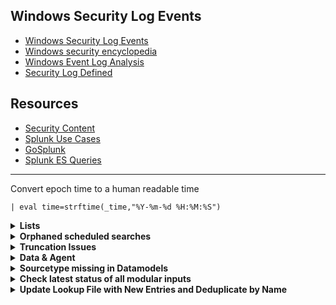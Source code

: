 ## Windows Security Log Events
- [Windows Security Log Events](https://www.ultimatewindowssecurity.com/securitylog/encyclopedia/default.aspx)
- [Windows security encyclopedia](https://www.windows-security.org/windows-event-ids)
- [Windows Event Log Analysis](https://cybersecuritynews.com/windows-event-log-analysis/)
- [Security Log Defined](https://system32.eventsentry.com/)

## Resources
- [Security Content](https://research.splunk.com/detections/)
- [Splunk Use Cases](https://0xcybery.github.io/blog/Splunk+Use+Cases)
- [GoSplunk](https://gosplunk.com/)
- [Splunk ES Queries](https://github.com/shauntdergrigorian/splunkqueries)

---

Convert epoch time to a human readable time
```
| eval time=strftime(_time,"%Y-%m-%d %H:%M:%S")
```

<details>
<summary><b>Lists</b></summary>

List Saved Searches
```
| rest /servicesNS/-/-/saved/searches splunk_server=local 
| table title search
```

List All App Alerts
```
| rest/servicesNS/-/-/saved/searches 
| search alert.track=1 
| fields title description search disabled triggered_alert_count actions action.script.filename alert.severity cron_schedule
```

List Search App Alerts
```
| rest/servicesNS/-/search/saved/searches
| search alert.track=1
| fields title description search disabled triggered_alert_count actions action.script.filename alert.severity cron_schedule
```
List All Indexes
```
| rest /services/data/indexes 
| table title
```

List All Indexes with SourceTypes
```
| rest /services/data/indexes 
| rename title AS index 
| join type=left index [
    | tstats count WHERE index=* BY index, sourcetype 
    | stats values(sourcetype) AS sourcetypes BY index 
  ] 
| fillnull value="No sourcetypes" sourcetypes 
| where sourcetypes != "No sourcetypes"
| eval sourcetypes=mvjoin(sourcetypes, ", ") 
| sort index 
| table index sourcetypes
```

List Splunk Clients
```
| rest /services/deployment/server/clients
| table hostname,ip,dns,utsname,splunkVersion,build
```

Metadata information for hosts across all indexes
```
| metadata type=hosts index=*
| eval firstTime=strftime(firstTime, "%Y-%m-%d %H:%M:%S"), lastTime=strftime(lastTime, "%Y-%m-%d %H:%M:%S")
| table host,totalCount,firstTime lastTime
| sort -totalCount
```

List of sourcetypes in index(es)
```
| tstats count as totalCount min(_time) as start_date, max(_time) as end_date, max(_indextime) as recent_date dc(host) as hosts where index=* sourcetype=* by index, sourcetype
| convert timeformat="%Y/%m/%d %H:%M:%S" ctime(start_date)
| convert timeformat="%Y/%m/%d %H:%M:%S" ctime(end_date)
| convert timeformat="%Y/%m/%d %H:%M:%S" ctime(recent_date)
| table index sourcetype start_date end_date recent_date hosts totalCount
```
</details>

<details>
<summary><b>Orphaned scheduled searches</b></summary>
 
```
| rest timeout=600 splunk_server=local /servicesNS/-/-/saved/searches add_orphan_field=yes count=0 
| search orphan=1 disabled=0 is_scheduled=1 
| eval status = if(disabled = 0, "enabled", "disabled") 
| fields title eai:acl.owner eai:acl.app eai:acl.sharing orphan status is_scheduled cron_schedule next_scheduled_time next_scheduled_time actions 
| rename title AS "search name" eai:acl.owner AS owner eai:acl.app AS app eai:acl.sharing AS sharing
```
</details>

<details>
<summary><b>Truncation Issues</b></summary>
 
~ 1
```
index="_internal" sourcetype=splunkd source="*splunkd.log" log_level="WARN" "Truncating" 
| rex "line length >= (?<line_length>\d+)" 
| stats values(host) as host values(data_host) as data_host count last(_raw) as common_events last(_time) as _time max(line_length) as max_line_length by data_sourcetype log_level 
| table _time host data_host data_sourcetype log_level max_line_length count common_events 
| rename data_sourcetype as sourcetype 
| eval number=max_line_length 
| eval recommeneded_truncate=max_line_length+100000 
| eval recommeneded_truncate=recommeneded_truncate-(recommeneded_truncate%100000) 
| eval recommended_config="# props.conf
 ["+sourcetype+"]
 TRUNCATE = "+recommeneded_truncate 
| table _time host data_host sourcetype log_level max_line_length recommeneded_truncate recommended_config count common_events 
| sort -count
```
~ 2
```
index=_internal sourcetype=splunkd component=LineBreakingProcessor  
| extract 
| rex "because\slimit\sof\s(?<limit>\S+).*>=\s(?<actual>\S+)" 
| stats count avg(actual) max(actual)  dc(data_source) dc(data_host) BY data_sourcetype, limit 
| eval avg(actual)=round('avg(actual)') 
| sort - count
```
</details>

<details>
<summary><b>Data & Agent</b></summary>

Find the retention period of an index
```
| rest splunk_server=splunk-idx01 /services/data/indexes
   | join type=outer title [
     | rest splunk_server=splunk-idx01 /services/data/indexes-extended
   ]
|  eval retentionInDays=frozenTimePeriodInSecs/86400
| table title retentionInDays
```
Find license usage by indexes
```
index=_internal source="*license_usage.log" type=usage idx="*" | eval MB = round(b/1048576,2) | eval st_idx = st.": ".idx | timechart span=1d sum(MB) by st_idx | addtotals
```
Missing Forwarders (5 min = 900 sec)
```
| REST /services/deployment/server/clients
| eval difInSec=now()-lastPhoneHomeTime
| eval time=strftime(lastPhoneHomeTime,"%Y-%m-%d %H:%M:%S")
| search difInSec>900
| table hostname, ip, time
```

No Data from (Agent-Based and Agent-Less) Last 4 Days
```
| tstats latest(_time) as latest where index=* earliest=-4d by host index sourcetype
| eval recent = if(latest > relative_time(now(),"-360m"),"1","0"), LastReceiptTime = strftime(latest,"%c")
| where recent=0
| sort LastReceiptTime
| eval age=now()-latest
| eval age=round((age/60/60),1)
| eval age=age."hour"
| fields - recent latest
```

No Data Received from Windows Servers (Security Logs) Last 7 Days
```
| tstats latest(_time) as latest where index!="*_" earliest=-7d by host index source sourcetype
| search source="WinEventLog:Security"
| eval recent = if(latest > relative_time(now(),"-360m"),"1","0"), LastReceiptTime = strftime(latest,"%c")
| where recent=0
| sort LastReceiptTime
| eval age=now()-latest
| eval age=round((age/60/60),1)
| eval age=age."hour"
| fields - recent latest
```

Hosts who haven't sent logs for more than 24 hours
```
| tstats latest(_time) as lastLogTime by host
| where lastLogTime < relative_time(now(), "-24h@h")
| eval time=strftime(lastLogTime,"%Y-%m-%d %H:%M:%S")
| table host time
| sort - time
```

</details>

<details>
<summary><b>Sourcetype missing in Datamodels </b></summary>
 
```
| tstats count WHERE index=* NOT index IN(sum_*, *summary, cim_*, es_*,splunkd* splunk_*) by sourcetype 
| fields - count 
| append 
[| datamodel 
| rex field=_raw "\"modelName\"\s*\:\s*\"(?<modelName>[^\"]+)\""
| fields modelName
| table modelName
| map maxsearches=40 search="tstats summariesonly=true count from datamodel=$modelName$ by sourcetype |eval modelName=\"$modelName$\""
]
| fillnull value="placeholder" modelName
| table modelName sourcetype count 
| fillnull value="nullfillerForNextCommand" count
| xyseries sourcetype modelName count
| addtotals
| fillnull value="not_in_DModel" Total
| table sourcetype Total *
| fields - "placeholder"
```
</details>

<details>
<summary><b>Check latest status of all modular inputs</b></summary> 

```
| rest /services/admin/inputstatus/ModularInputs:modular%20input%20commands splunk_server=local count=0 
| append [| rest /services/admin/inputstatus/ExecProcessor:exec%20commands splunk_server=local count=0] 
| fields inputs*
| transpose
| rex field=column "inputs(?<script>\S+)(?:\s\((?<stanza>[^\(]+)\))?\.(?<key>(exit status description)|(time closed)|(time opened))"
| eval value=coalesce('row 1', 'row 2'), stanza=coalesce(stanza, "default"), started=if(key=="time opened", value, started), stopped=if(key=="time closed", value, stopped)
| rex field=value "exited\s+with\s+code\s+(?<exit_status>\d+)"
| stats first(started) as started, first(stopped) as stopped, first(exit_status) as exit_status by script, stanza
| eval errmsg=case(exit_status=="0", null(), isnotnull(exit_status), "A script exited abnormally with exit status: "+exit_status, isnull(started) or isnotnull(stopped), "A script is in an unknown state"), ignore=if(`script_error_msg_ignore`, 1, 0)
```
</details>

<details>
<summary><b>Update Lookup File with New Entries and Deduplicate by Name</b></summary>

```
| inputlookup output.csv
| append [ <your search> ]
| dedup name
| outputlookup output.csv
```
</details>
